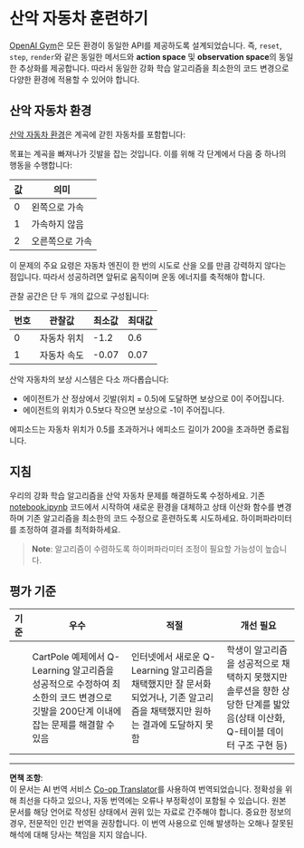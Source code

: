 <!--
CO_OP_TRANSLATOR_METADATA:
{
  "original_hash": "1f2b7441745eb52e25745423b247016b",
  "translation_date": "2025-09-04T00:31:20+00:00",
  "source_file": "8-Reinforcement/2-Gym/assignment.md",
  "language_code": "ko"
}
-->
# 산악 자동차 훈련하기

[OpenAI Gym](http://gym.openai.com)은 모든 환경이 동일한 API를 제공하도록 설계되었습니다. 즉, `reset`, `step`, `render`와 같은 동일한 메서드와 **action space** 및 **observation space**의 동일한 추상화를 제공합니다. 따라서 동일한 강화 학습 알고리즘을 최소한의 코드 변경으로 다양한 환경에 적용할 수 있어야 합니다.

## 산악 자동차 환경

[산악 자동차 환경](https://gym.openai.com/envs/MountainCar-v0/)은 계곡에 갇힌 자동차를 포함합니다:

목표는 계곡을 빠져나가 깃발을 잡는 것입니다. 이를 위해 각 단계에서 다음 중 하나의 행동을 수행합니다:

| 값 | 의미 |
|---|---|
| 0 | 왼쪽으로 가속 |
| 1 | 가속하지 않음 |
| 2 | 오른쪽으로 가속 |

이 문제의 주요 요령은 자동차 엔진이 한 번의 시도로 산을 오를 만큼 강력하지 않다는 점입니다. 따라서 성공하려면 앞뒤로 움직이며 운동 에너지를 축적해야 합니다.

관찰 공간은 단 두 개의 값으로 구성됩니다:

| 번호 | 관찰값       | 최소값 | 최대값 |
|-----|--------------|-------|-------|
|  0  | 자동차 위치   | -1.2  | 0.6   |
|  1  | 자동차 속도   | -0.07 | 0.07  |

산악 자동차의 보상 시스템은 다소 까다롭습니다:

 * 에이전트가 산 정상에서 깃발(위치 = 0.5)에 도달하면 보상으로 0이 주어집니다.
 * 에이전트의 위치가 0.5보다 작으면 보상으로 -1이 주어집니다.

에피소드는 자동차 위치가 0.5를 초과하거나 에피소드 길이가 200을 초과하면 종료됩니다.

## 지침

우리의 강화 학습 알고리즘을 산악 자동차 문제를 해결하도록 수정하세요. 기존 [notebook.ipynb](notebook.ipynb) 코드에서 시작하여 새로운 환경을 대체하고 상태 이산화 함수를 변경하며 기존 알고리즘을 최소한의 코드 수정으로 훈련하도록 시도하세요. 하이퍼파라미터를 조정하여 결과를 최적화하세요.

> **Note**: 알고리즘이 수렴하도록 하이퍼파라미터 조정이 필요할 가능성이 높습니다.

## 평가 기준

| 기준 | 우수 | 적절 | 개선 필요 |
| -------- | --------- | -------- | ----------------- |
|          | CartPole 예제에서 Q-Learning 알고리즘을 성공적으로 수정하여 최소한의 코드 변경으로 깃발을 200단계 이내에 잡는 문제를 해결할 수 있음 | 인터넷에서 새로운 Q-Learning 알고리즘을 채택했지만 잘 문서화되었거나, 기존 알고리즘을 채택했지만 원하는 결과에 도달하지 못함 | 학생이 알고리즘을 성공적으로 채택하지 못했지만 솔루션을 향한 상당한 단계를 밟았음(상태 이산화, Q-테이블 데이터 구조 구현 등) |

---

**면책 조항**:  
이 문서는 AI 번역 서비스 [Co-op Translator](https://github.com/Azure/co-op-translator)를 사용하여 번역되었습니다. 정확성을 위해 최선을 다하고 있으나, 자동 번역에는 오류나 부정확성이 포함될 수 있습니다. 원본 문서를 해당 언어로 작성된 상태에서 권위 있는 자료로 간주해야 합니다. 중요한 정보의 경우, 전문적인 인간 번역을 권장합니다. 이 번역 사용으로 인해 발생하는 오해나 잘못된 해석에 대해 당사는 책임을 지지 않습니다.  
